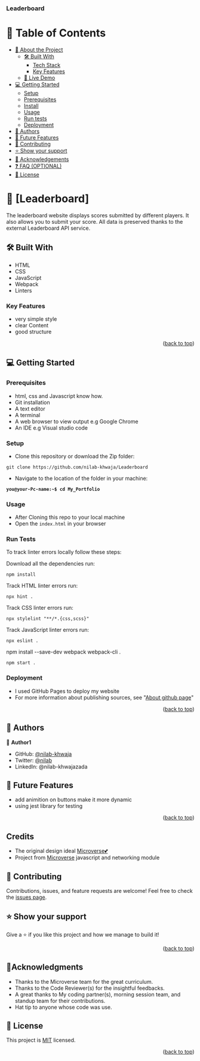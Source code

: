 <a name="readme-top"></a>

  <h3><b>Leaderboard</b></h3>

</div>

<!-- TABLE OF CONTENTS -->

# 📗 Table of Contents

- [📖 About the Project](#about-project)
  - [🛠 Built With](#built-with)
    - [Tech Stack](#tech-stack)
    - [Key Features](#key-features)
  - [🚀 Live Demo](#live-demo)
- [💻 Getting Started](#getting-started)
  - [Setup](#setup)
  - [Prerequisites](#prerequisites)
  - [Install](#install)
  - [Usage](#usage)
  - [Run tests](#run-tests)
  - [Deployment](#triangular_flag_on_post-deployment)
- [👥 Authors](#authors)
- [🔭 Future Features](#future-features)
- [🤝 Contributing](#contributing)
- [⭐️ Show your support](#support)
- [🙏 Acknowledgements](#acknowledgements)
- [❓ FAQ (OPTIONAL)](#faq)
- [📝 License](#license)

<!-- PROJECT DESCRIPTION -->

# 📖 [Leaderboard] <a name="about-project"></a>

>
The leaderboard website displays scores submitted by different players. It also allows you to submit your score. All data is preserved thanks to the external Leaderboard API service.



## 🛠 Built With <a name="built-with"></a>

- HTML
- CSS
- JavaScript
- Webpack
- Linters




<!-- Features -->

### Key Features <a name="key-features"></a>

- very simple style
- clear Content
- good structure

<p align="right">(<a href="#readme-top">back to top</a>)</p>


<!-- GETTING STARTED -->

## 💻 Getting Started <a name="getting-started"></a>



### Prerequisites

- html, css and Javascript know how.
- Git installation
- A text editor 
- A terminal
- A web browser to view output e.g Google Chrome
- An IDE e.g Visual studio code

### Setup

- Clone this repository or download the Zip folder:

```
git clone https://github.com/nilab-khwaja/Leaderboard
```

- Navigate to the location of the folder in your machine:

**``you@your-Pc-name:~$ cd My_Portfolio``**

### Usage

- After Cloning this repo to your local machine
- Open the `index.html` in your browser

### Run Tests
To track linter errors locally follow these steps:  

Download all the dependencies run:
```
npm install
```
Track HTML linter errors run:
```
npx hint .
```
Track CSS linter errors run:
```
npx stylelint "**/*.{css,scss}"
```
Track JavaScript linter errors run:
```
npx eslint .
```
npm install --save-dev webpack webpack-cli .
```
npm start .
```

### Deployment

- I used GitHub Pages to deploy my website
- For more information about publishing sources, see "[About github page](https://docs.github.com/en/pages/getting-started-with-github-pages/about-github-pages#publishing-sources-for-github-pages-sites)"


<p align="right">(<a href="#readme-top">back to top</a>)</p>

<!-- AUTHORS -->

## 👥 Authors <a name="authors"></a>

> 

👤 **Author1**

- GitHub: [@nilab-khwaja](https://github.com/githubhandle)
- Twitter: [@nilab](https://twitter.com/twitterhandle)
- LinkedIn: @nilab-khwajazada

<!-- FUTURE FEATURES -->

## 🔭 Future Features <a name="future-features"></a>

 - add animition on buttons make it more dynamic
 -  using jest library for testing

<p align="right">(<a href="#readme-top">back to top</a>)</p>


## Credits

- The original design ideal [Microverse💕](https://www.figma.com/file/l7SqJ3ZfkAKih9sFxvWSR4/Microverse-Student-Project-1?node-id=23%3A10)
- Project from [Microverse](https://bit.ly/MicroverseTN) javascript and networking module

## 🤝 Contributing

Contributions, issues, and feature requests are welcome!
Feel free to check the [issues page](https://github.com/nilab-khwaja/Leaderboard/issues).

## ⭐️ Show your support

Give a ⭐️ if you like this project and how we manage to build it!

<p align="right">(<a href="#readme-top">back to top</a>)</p>



## 🙏Acknowledgments

- Thanks to the Microverse team for the great curriculum.
- Thanks to the Code Reviewer(s) for the insightful feedbacks.
- A great thanks to My coding partner(s), morning session team, and standup team for their contributions.
- Hat tip to anyone whose code was use.
<!-- LICENSE -->

## 📝 License <a name="license"></a>

This project is [MIT](./LICENSE) licensed.


<p align="right">(<a href="#readme-top">back to top</a>)</p>